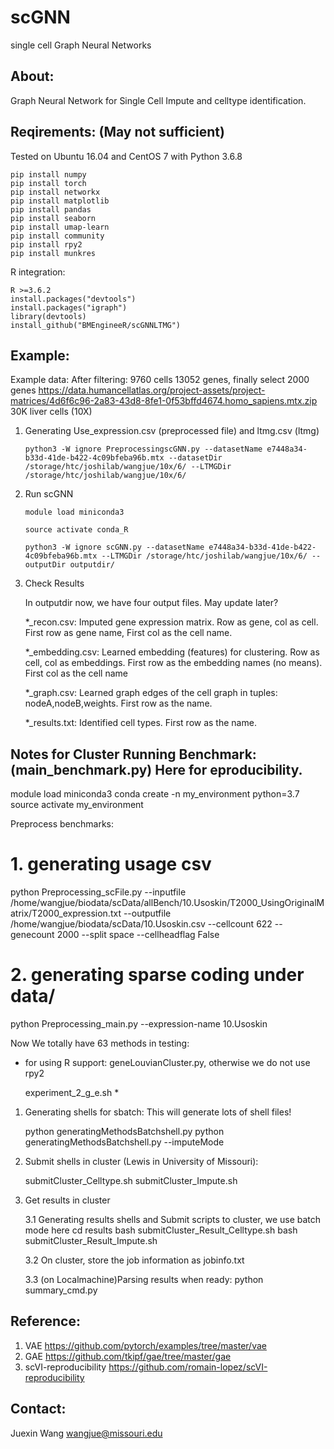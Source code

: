 # scGNN

single cell Graph Neural Networks

About:
----------
Graph Neural Network for Single Cell Impute and celltype identification. 

Reqirements: (May not sufficient)
----------
Tested on Ubuntu 16.04 and CentOS 7 with Python 3.6.8

    pip install numpy
    pip install torch
    pip install networkx
    pip install matplotlib
    pip install pandas
    pip install seaborn
    pip install umap-learn
    pip install community
    pip install rpy2
    pip install munkres

R integration:

    R >=3.6.2
    install.packages("devtools")
    install.packages("igraph")
    library(devtools)
    install_github("BMEngineeR/scGNNLTMG")

Example:
---------
Example data:
After filtering: 9760 cells 13052 genes, finally select 2000 genes
https://data.humancellatlas.org/project-assets/project-matrices/4d6f6c96-2a83-43d8-8fe1-0f53bffd4674.homo_sapiens.mtx.zip
30K liver cells (10X)

1. Generating Use_expression.csv (preprocessed file) and ltmg.csv (ltmg)

    `python3 -W ignore PreprocessingscGNN.py --datasetName e7448a34-b33d-41de-b422-4c09bfeba96b.mtx --datasetDir /storage/htc/joshilab/wangjue/10x/6/ --LTMGDir /storage/htc/joshilab/wangjue/10x/6/`

2. Run scGNN

    `module load miniconda3`
    
    `source activate conda_R`

    `python3 -W ignore scGNN.py --datasetName e7448a34-b33d-41de-b422-4c09bfeba96b.mtx --LTMGDir /storage/htc/joshilab/wangjue/10x/6/ --outputDir outputdir/`

3. Check Results
    
    In outputdir now, we have four output files. May update later?
    
    *_recon.csv:        Imputed gene expression matrix. Row as gene, col as cell. First row as gene name, First col as the cell name. 

    *_embedding.csv:    Learned embedding (features) for clustering. Row as cell, col as embeddings. First row as the embedding names (no means). First col as the cell name

    *_graph.csv:        Learned graph edges of the cell graph in tuples: nodeA,nodeB,weights. First row as the name.

    *_results.txt:      Identified cell types. First row as the name. 


Notes for Cluster Running Benchmark: (main_benchmark.py) Here for eproducibility.
---------
module load miniconda3
conda create -n my_environment python=3.7
source activate my_environment

Preprocess benchmarks:

# 1. generating usage csv

python Preprocessing_scFile.py --inputfile /home/wangjue/biodata/scData/allBench/10.Usoskin/T2000_UsingOriginalMatrix/T2000_expression.txt --outputfile /home/wangjue/biodata/scData/10.Usoskin.csv --cellcount 622 --genecount 2000 --split space --cellheadflag False

# 2. generating sparse coding under data/
python Preprocessing_main.py --expression-name 10.Usoskin


Now We totally have 63 methods in testing:
* for using R support: geneLouvianCluster.py, otherwise we do not use rpy2

    experiment_2_g_e.sh *

1. Generating shells for sbatch: This will generate lots of shell files!

    python generatingMethodsBatchshell.py
    python generatingMethodsBatchshell.py --imputeMode

2. Submit shells in cluster (Lewis in University of Missouri):

    submitCluster_Celltype.sh
    submitCluster_Impute.sh

3. Get results in cluster

    3.1 Generating results shells and Submit scripts to cluster, we use batch mode here
        cd results
        bash submitCluster_Result_Celltype.sh
        bash submitCluster_Result_Impute.sh
        
    3.2 On cluster, store the job information as jobinfo.txt

    3.3 (on Localmachine)Parsing results when ready:
        python summary_cmd.py 

Reference:
---------

1. VAE <https://github.com/pytorch/examples/tree/master/vae>
2. GAE <https://github.com/tkipf/gae/tree/master/gae>
3. scVI-reproducibility <https://github.com/romain-lopez/scVI-reproducibility>

Contact:
---------
Juexin Wang wangjue@missouri.edu

